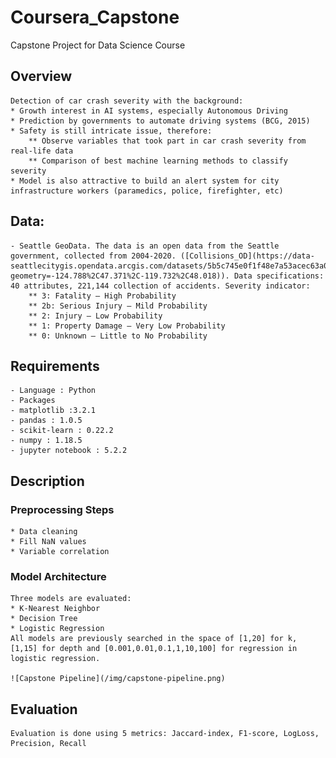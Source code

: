 # Coursera_Capstone
Capstone Project for Data Science Course

## Overview

	Detection of car crash severity with the background:
	* Growth interest in AI systems, especially Autonomous Driving
	* Prediction by governments to automate driving systems (BCG, 2015)
	* Safety is still intricate issue, therefore:
		** Observe variables that took part in car crash severity from real-life data
		** Comparison of best machine learning methods to classify severity
	* Model is also attractive to build an alert system for city infrastructure workers (paramedics, police, firefighter, etc)

## Data: 
	- Seattle GeoData. The data is an open data from the Seattle government, collected from 2004-2020. ([Collisions_OD](https://data-seattlecitygis.opendata.arcgis.com/datasets/5b5c745e0f1f48e7a53acec63a0022ab_0?geometry=-124.788%2C47.371%2C-119.732%2C48.018)). Data specifications: 40 attributes, 221,144 collection of accidents. Severity indicator:
		** 3: Fatality — High Probability
		** 2b: Serious Injury — Mild Probability
		** 2: Injury — Low Probability
		** 1: Property Damage — Very Low Probability
		** 0: Unknown — Little to No Probability

## Requirements
	- Language : Python
	- Packages
	- matplotlib :3.2.1
	- pandas : 1.0.5
	- scikit-learn : 0.22.2
	- numpy : 1.18.5
	- jupyter notebook : 5.2.2

## Description

### Preprocessing Steps
	* Data cleaning
	* Fill NaN values   
	* Variable correlation

### Model Architecture

	Three models are evaluated:
	* K-Nearest Neighbor
	* Decision Tree
	* Logistic Regression
	All models are previously searched in the space of [1,20] for k, [1,15] for depth and [0.001,0.01,0.1,1,10,100] for regression in logistic regression.

	![Capstone Pipeline](/img/capstone-pipeline.png)

## Evaluation

	Evaluation is done using 5 metrics: Jaccard-index, F1-score, LogLoss, Precision, Recall
